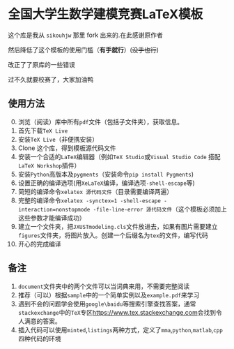 # 全国大学生数学建模竞赛LaTeX模板
这个库是我从 `sikouhjw` 那里 fork 出来的.在此感谢原作者

然后降低了这个模板的使用门槛（**有手就行**）(~~没手也行~~)

改正了了原库的一些错误

过不久就要校赛了，大家加油鸭
## 使用方法
0. 浏览（阅读）库中所有`pdf`文件（包括子文件夹），获取信息。
1. 首先下载`TeX Live`
2. 安装`TeX Live`（非便携安装）
3. Clone 这个库，得到模板源代码文件
4. 安装一个合适的`LaTeX`编辑器（例如`TeX Studio`或`Visual Studio Code` 搭配`LaTeX Workshop`插件）
8. 安装`Python`高版本及`pygments`（安装命令`pip install Pygments`)
5. 设置正确的编译选项(用`XeLaTeX`编译，编译选项`-shell-escape`等)
6. 简短的编译命令`xelatex 源代码文件`（目录需要编译两遍）
7. 完整的编译命令`xelatex -synctex=1 -shell-escape -interaction=nonstopmode -file-line-error 源代码文件`（这个模板必须加上这些参数才能编译成功）
8. 建立一个文件夹，把`JXUSTmodeling.cls`文件放进去，如果有图片需要建立`figures`文件夹，将图片放入。创建一个后缀名为`tex`的文件，编写代码
9. 开心的完成编译

## 备注
1. `document`文件夹中的两个文件可以当词典来用，不需要完整阅读
2. 推荐（可以）根据`sample`中的一个简单实例以及`example.pdf`来学习
3. 遇到不会的问题学会使用`google\baidu`等搜索引擎查找答案，通常`stackexchange`中的`TeX`专区<https://www.tex.stackexchange.com>会找到令人满意的答案。
4. 插入代码可以使用`minted`,`listings`两种方式，定义了`mma`,`python`,`matlab`,`cpp`四种代码的环境